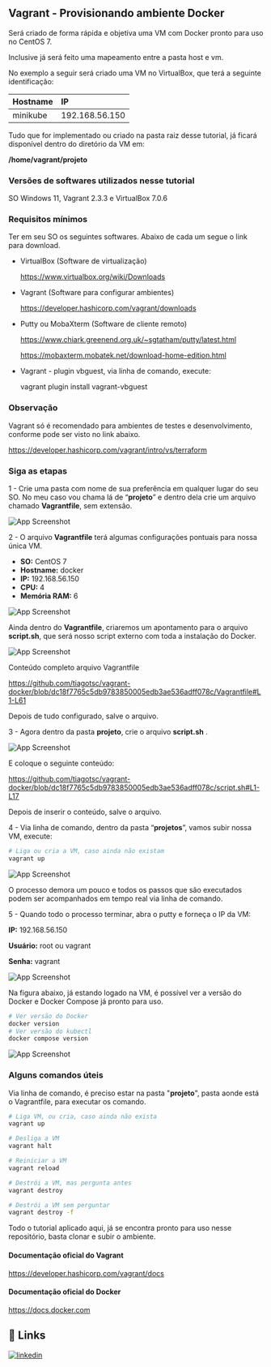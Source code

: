 ﻿
## Vagrant - Provisionando ambiente Docker

Será criado de forma rápida e objetiva uma VM com Docker pronto para uso no CentOS 7. 

Inclusive já será feito uma mapeamento entre a pasta host e vm.

No exemplo a seguir será criado uma VM no VirtualBox, que terá a seguinte identificação:

| Hostname   | IP       |
| :---------- | :--------- |
| minikube | 192.168.56.150 |

Tudo que for implementado ou criado na pasta raiz desse tutorial, já ficará disponível dentro do diretório da VM em:

**/home/vagrant/projeto**

### Versões de softwares utilizados nesse tutorial

SO Windows 11, Vagrant 2.3.3 e VirtualBox 7.0.6

### Requisitos mínimos

Ter em seu SO os seguintes softwares.
Abaixo de cada um segue o link para download.

- VirtualBox (Software de virtualização)

  https://www.virtualbox.org/wiki/Downloads

- Vagrant (Software para configurar ambientes)

  https://developer.hashicorp.com/vagrant/downloads

- Putty ou MobaXterm (Software de cliente remoto)

  https://www.chiark.greenend.org.uk/~sgtatham/putty/latest.html

  https://mobaxterm.mobatek.net/download-home-edition.html

- Vagrant - plugin vbguest, via linha de comando, execute:

  vagrant plugin install vagrant-vbguest

### Observação

Vagrant só é recomendado para ambientes de testes e desenvolvimento, conforme pode ser visto no link abaixo.

https://developer.hashicorp.com/vagrant/intro/vs/terraform

### Siga as etapas

1 - Crie uma pasta com nome de sua preferência em qualquer lugar do seu SO. No meu caso vou chama lá de “**projeto**” e dentro dela crie um arquivo chamado **Vagrantfile**, sem extensão.

![App Screenshot](images/img1.png)

2 - O arquivo **Vagrantfile** terá algumas configurações pontuais para nossa única VM.

- **SO:** CentOS 7
- **Hostname:** docker
- **IP:** 192.168.56.150
- **CPU:** 4
- **Memória RAM:** 6

![App Screenshot](images/img2.png)

Ainda dentro do **Vagrantfile**, criaremos um apontamento para o arquivo **script.sh**, que será nosso script externo com toda a instalação do Docker.

![App Screenshot](images/img3.png)

Conteúdo completo arquivo Vagrantfile

https://github.com/tiagotsc/vagrant-docker/blob/dc18f7765c5db9783850005edb3ae536adff078c/Vagrantfile#L1-L61

Depois de tudo configurado, salve o arquivo.

3 - Agora dentro da pasta **projeto**, crie o arquivo **script.sh** .

![App Screenshot](images/img4.png)

E coloque o seguinte conteúdo:

https://github.com/tiagotsc/vagrant-docker/blob/dc18f7765c5db9783850005edb3ae536adff078c/script.sh#L1-L17

Depois de inserir o conteúdo, salve o arquivo.

4 - Via linha de comando, dentro da pasta “**projetos**”, vamos subir nossa VM, execute:

```bash
# Liga ou cria a VM, caso ainda não existam
vagrant up
```

![App Screenshot](images/img5.png)

O processo demora um pouco e todos os passos que são executados podem ser acompanhados em tempo real via linha de comando.

5 - Quando todo o processo terminar, abra o putty e forneça o IP da VM:

**IP:** 192.168.56.150

**Usuário:** root ou vagrant

**Senha:** vagrant

![App Screenshot](images/img6.png)

Na figura abaixo, já estando logado na VM, é possível ver a versão do Docker e Docker Compose já pronto para uso.

```bash
# Ver versão do Docker
docker version
# Ver versão do kubectl
docker compose version
```

![App Screenshot](images/img7.png)

### Alguns comandos úteis

Via linha de comando, é preciso estar na pasta "**projeto**", pasta aonde está o Vagrantfile,  para executar os comando.

```bash
# Liga VM, ou cria, caso ainda não exista
vagrant up

# Desliga a VM
vagrant halt

# Reiniciar a VM
vagrant reload

# Destrói a VM, mas pergunta antes
vagrant destroy

# Destrói a VM sem perguntar
vagrant destroy -f
```

Todo o tutorial aplicado aqui, já se encontra pronto para uso nesse repositório, basta clonar e subir o ambiente.

#### Documentação oficial do Vagrant

https://developer.hashicorp.com/vagrant/docs

#### Documentação oficial do Docker
https://docs.docker.com

## 🔗 Links
[![linkedin](https://img.shields.io/badge/linkedin-0A66C2?style=for-the-badge&logo=linkedin&logoColor=white)](https://www.linkedin.com/in/tiago-s-costa)
